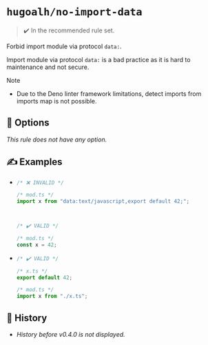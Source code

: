# `hugoalh/no-import-data`

> ✔️ In the recommended rule set.

Forbid import module via protocol `data:`.

Import module via protocol `data:` is a bad practice as it is hard to maintenance and not secure.

> [!NOTE]
> - Due to the Deno linter framework limitations, detect imports from imports map is not possible.

## 🔧 Options

*This rule does not have any option.*

## ✍️ Examples

- ```ts
  /* ❌ INVALID */

  /* mod.ts */
  import x from "data:text/javascript,export default 42;";



  /* ✔️ VALID */

  /* mod.ts */
  const x = 42;
  ```
- ```ts
  /* ✔️ VALID */

  /* x.ts */
  export default 42;

  /* mod.ts */
  import x from "./x.ts";
  ```

## 📜 History

- *History before v0.4.0 is not displayed.*
